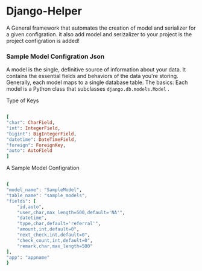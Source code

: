 # Django-Helper

A General framework that automates the creation of model and serializer for a given configration. it also add model and serizalizer to your project is the project configration is added!

### Sample Model Configration Json

A model is the single, definitive source of information about your data. It contains the essential fields and behaviors of the data you're storing. Generally, each model maps to a single database table. The basics: Each model is a Python class that subclasses ```django.db.models.Model``` .

Type of Keys

```ruby

[
"char": CharField,
"int": IntegerField,
"bigint": BigIntegerField,
"datetime": DateTimeField,
"foreign": ForeignKey,
"auto": AutoField
]

```

A Sample Model Configration 

```ruby

{
"model_name": "SampleModel",
"table_name": "sample_models",
"fields": [
    "id,auto",
    "user,char,max_length=500,default='NA'",
    "datetime",
    "type,char,default='referral'",
    "amount,int,default=0",
    "next_check,int,default=0",
    "check_count,int,default=0",
    "remark,char,max_length=500"
],
"app": "appname"
}


```